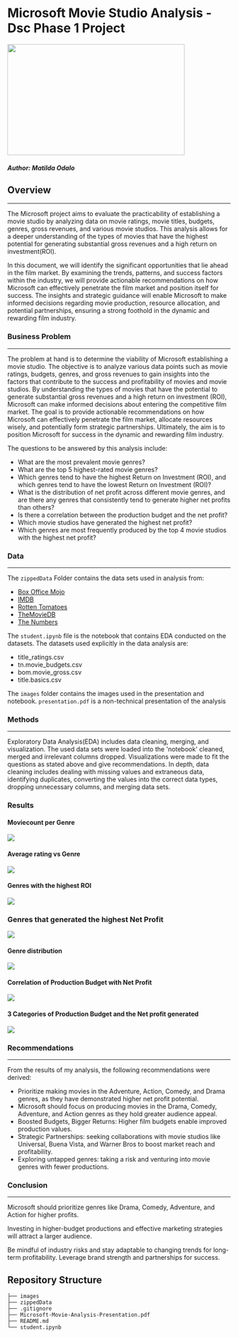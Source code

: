# Microsoft Movie Studio Analysis - Dsc Phase 1 Project

<img src="images/download.jpeg" width="400" height="250">

##### Author: Matilda Odalo

## Overview
***
The Microsoft project aims to evaluate the practicability of establishing a movie studio by analyzing data on movie ratings, movie titles, budgets, genres, gross revenues, and various movie studios. This analysis allows for a deeper understanding of the types of movies that have the highest potential for generating substantial gross revenues and a high return on investment(ROI).

In this document, we will identify the significant opportunities that lie ahead in the film market. By examining the trends, patterns, and success factors within the industry, we will provide actionable recommendations on how Microsoft can effectively penetrate the film market and position itself for success. The insights and strategic guidance will enable Microsoft to make informed decisions regarding movie production, resource allocation, and potential partnerships, ensuring a strong foothold in the dynamic and rewarding film industry.

### Business Problem
***
The problem at hand is to determine the viability of Microsoft establishing a movie studio. The objective is to analyze various data points such as movie ratings, budgets, genres, and gross revenues to gain insights into the factors that contribute to the success and profitability of movies and movie studios. By understanding the types of movies that have the potential to generate substantial gross revenues and a high return on investment (ROI), Microsoft can make informed decisions about entering the competitive film market. The goal is to provide actionable recommendations on how Microsoft can effectively penetrate the film market, allocate resources wisely, and potentially form strategic partnerships. Ultimately, the aim is to position Microsoft for success in the dynamic and rewarding film industry.

The questions to be answered by this analysis include:

- What are the most prevalent movie genres?
-  What are the top 5 highest-rated movie genres?
- Which genres tend to have the highest Return on Investment (ROI), and which genres tend to have the lowest Return on Investment (ROI)?
- What is the distribution of net profit across different movie genres, and are there any genres that consistently tend to generate higher net profits than others?
-  Is there a correlation between the production budget and the net profit?
- Which movie studios have generated the highest net profit?
- Which genres are most frequently produced by the top 4 movie studios with the highest net profit?

### Data 
***
The `zippedData` Folder contains the data sets used in analysis from:
- [Box Office Mojo](https://www.boxofficemojo.com/)
- [IMDB](https://www.imdb.com/)
- [Rotten Tomatoes](https://www.rottentomatoes.com/)
- [TheMovieDB](https://www.themoviedb.org/)
- [The Numbers](https://www.the-numbers.com/)  

The `student.ipynb` file is the notebook that contains EDA conducted on the datasets.
The datasets used explicitly in the data analysis are:
- title_ratings.csv
- tn.movie_budgets.csv
- bom.movie_gross.csv
- title.basics.csv
 
The `images` folder contains the images used in the presentation and notebook.
`presentation.pdf` is a non-technical presentation of the analysis

### Methods
***
Exploratory Data Analysis(EDA) includes data cleaning, merging, and visualization.
The used data sets were loaded into the 'notebook' cleaned, merged and irrelevant columns dropped. Visualizations were made to fit the questions as stated above and give recommendations.
In depth, data cleaning includes dealing with missing values and extraneous data, identifying duplicates, converting the values into the correct data types, dropping unnecessary columns, and merging data sets.
### Results
#### Moviecount per Genre
<img src= "images/moviecountpergenre.png">

#### Average rating vs Genre
<img src= "images/averageratingvsgenre.png">

#### Genres with the highest ROI
<img src= "images/averageROIvsgenre.png">

### Genres that generated the highest Net Profit
<img src= "images/netprofitvsgenre.png">

#### Genre distribution
<img src= "images/genre_distribution.png">

#### Correlation of Production Budget with Net Profit
<img src= "images/netprofitvsbudget.png">

#### 3 Categories of Production Budget and the Net profit generated
<img src= "images/budgetandprofit.png">

### Recommendations
***
From the results of my analysis, the following recommendations were derived:
- Prioritize making movies in the Adventure, Action, Comedy, and Drama genres, as they have demonstrated higher net profit potential.
- Microsoft should focus on producing movies in the Drama, Comedy, Adventure, and Action genres as they hold greater audience appeal.
- Boosted Budgets, Bigger Returns: Higher film budgets enable improved production values.
- Strategic Partnerships: seeking collaborations with movie studios like Universal, Buena Vista, and Warner Bros to boost market reach and profitability.
- Exploring untapped genres: taking a risk and venturing into movie genres with fewer productions.


### Conclusion
***
Microsoft should prioritize genres like Drama, Comedy, Adventure, and Action for higher profits.


Investing in higher-budget productions and effective marketing strategies will attract a larger audience. 


Be mindful of industry risks and stay adaptable to changing trends for long-term profitability. Leverage brand strength and partnerships for success.

## Repository Structure

```
├── images
├── zippedData
├── .gitignore
├── Microsoft-Movie-Analysis-Presentation.pdf
├── README.md
└── student.ipynb
```
	
